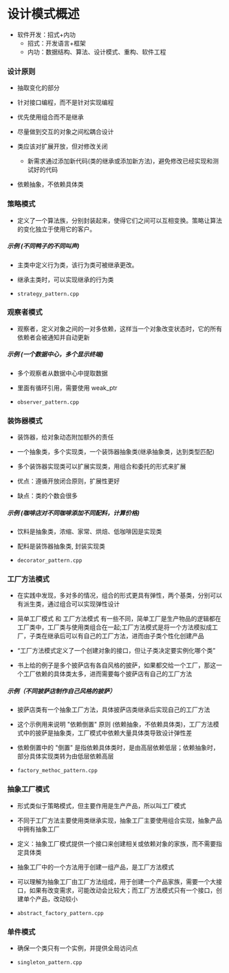 # 设计模式概述

- 软件开发：招式+内功
  - 招式：开发语言+框架
  - 内功：数据结构、算法、设计模式、重构、软件工程

### 设计原则

- 抽取变化的部分

- 针对接口编程，而不是针对实现编程

- 优先使用组合而不是继承

- 尽量做到交互的对象之间松耦合设计

- 类应该对扩展开放，但对修改关闭

  - 新需求通过添加新代码(类的继承或添加新方法)，避免修改已经实现和测试好的代码

- 依赖抽象，不依赖具体类

### 策略模式

- 定义了一个算法族，分别封装起来，使得它们之间可以互相变换。策略让算法的变化独立于使用它的客户。

##### 示例 (不同鸭子的不同叫声)

- 主类中定义行为类，该行为类可被继承更改。

- 继承主类时，可以实现继承的行为类

- `strategy_pattern.cpp`

### 观察者模式

- 观察者，定义对象之间的一对多依赖，这样当一个对象改变状态时，它的所有依赖者会被通知并自动更新

##### 示例 (一个数据中心，多个显示终端)

- 多个观察者从数据中心中提取数据

- 里面有循环引用，需要使用 weak_ptr

- `observer_pattern.cpp`

### 装饰器模式

- 装饰器，给对象动态附加额外的责任

- 一个抽象类，多个实现类，一个装饰器抽象类(继承抽象类，达到类型匹配)

- 多个装饰器实现类可以扩展实现类，用组合和委托的形式来扩展

- 优点：遵循开放闭合原则，扩展性更好

- 缺点：类的个数会很多

##### 示例 (咖啡店对不同咖啡添加不同配料，计算价格)

- 饮料是抽象类，浓缩、家常、烘焙、低咖啡因是实现类

- 配料是装饰器抽象类, 封装实现类

- `decorator_pattern.cpp`

### 工厂方法模式

- 在实践中发现，多对多的情况，组合的形式更具有弹性，两个基类，分别可以有派生类，通过组合可以实现弹性设计

- 简单工厂模式 和 工厂方法模式 有一些不同，简单工厂是生产物品的逻辑都在工厂类中，工厂类与使用类组合在一起;工厂方法模式是将一个方法模拟成工厂，子类在继承后可以有自己的工厂方法，进而由子类个性化创建产品

- “工厂方法模式定义了一个创建对象的接口，但让子类决定要实例化哪个类”

- 书上给的例子是多个披萨店有各自风格的披萨，如果都交给一个工厂，那这一个工厂依赖的具体类太多，进而需要每个披萨店有自己的工厂方法

##### 示例（不同披萨店制作自己风格的披萨）

- 披萨店类有一个抽象工厂方法，具体披萨店类继承后实现自己的工厂方法

- 这个示例用来说明 "依赖倒置" 原则 (依赖抽象，不依赖具体类)，工厂方法模式中的披萨是抽象类，工厂模式中依赖大量具体类导致设计弹性差

- 依赖倒置中的 "倒置" 是指依赖具体类时，是由高层依赖低层；依赖抽象时，部分具体实现类转为由低层依赖高层

- `factory_methoc_pattern.cpp`

### 抽象工厂模式

- 形式类似于策略模式，但主要作用是生产产品，所以叫工厂模式

- 不同于工厂方法主要使用类继承实现，抽象工厂主要使用组合实现，抽象产品中拥有抽象工厂

- 定义：抽象工厂模式提供一个接口来创建相关或依赖对象的家族，而不需要指定具体类

- 抽象工厂中的一个方法用于创建一组产品，是工厂方法模式

- 可以理解为抽象工厂由工厂方法组成，用于创建一个产品家族，需要一个大接口，如果有改变需求，可能改动会比较大；而工厂方法模式只有一个接口，创建单个产品，改动较小

- `abstract_factory_pattern.cpp`

### 单件模式

- 确保一个类只有一个实例，并提供全局访问点

- `singleton_pattern.cpp`
